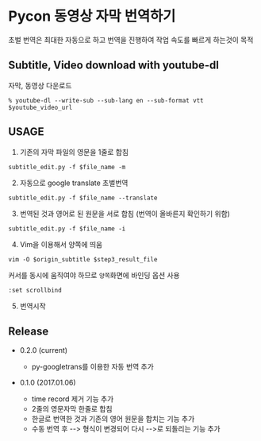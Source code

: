 Pycon 동영상 자막 번역하기
===========================

초벌 번역은 최대한 자동으로 하고
번역을 진행하여 작업 속도를 빠르게 하는것이 목적

Subtitle, Video download with youtube-dl
----------------------------------------
자막, 동영상 다운로드

`% youtube-dl --write-sub --sub-lang en --sub-format vtt $youtube_video_url`

USAGE
-----

1. 기존의 자막 파일의 영문을 1줄로 합침

  `subtitle_edit.py -f $file_name -m`

2. 자동으로 google translate 초벌번역

  `subtitle_edit.py -f $file_name --translate`

3. 번역된 것과 영어로 된 원문을 서로 합침 (번역이 올바른지 확인하기 위함)

  `subtitle_edit.py -f $file_name -i`

4. Vim을 이용해서 양쪽에 띄움

  `vim -O $origin_subtitle $step3_result_file`
  
   커서를 동시에 움직여야 하므로 `양쪽`화면에 바인딩 옵션 사용

   `:set scrollbind`

5. 번역시작


Release
-------
- 0.2.0 (current)
  - py-googletrans를 이용한 자동 번역 추가

- 0.1.0 (2017.01.06)
  - time record 제거 기능 추가
  - 2줄의 영문자막 한줄로 합침
  - 한글로 번역한 것과 기존의 영어 원문을 합치는 기능 추가
  - 수동 번역 후 --> 형식이 변경되어 다시 -->로 되돌리는 기능 추가
  

